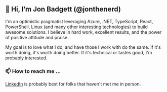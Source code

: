 ## 👋 Hi, I’m Jon Badgett (@jonthenerd)

I'm an optimistic pragmatist leveraging Azure, .NET, TypeScript, React, PowerShell, Linux (and many other interesting technologies) 
to build awesome solutions. I believe in hard work, excellent results, and the power of positive attitude and praise.

My goal is to love what I do, and have those I work with do the same. If it's worth doing, it's worth doing better. If it's technical or tastes good, 
I'm probably interested. 

### 📫 How to reach me ...
[LinkedIn](https://www.linkedin.com/in/jon-badgett/) is probably best for folks that haven't met me in person.
